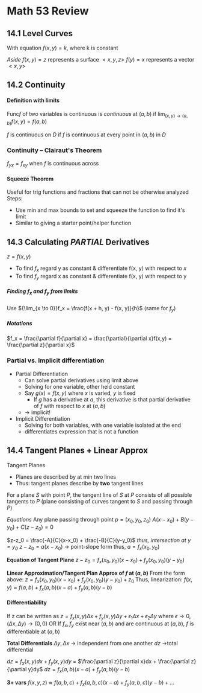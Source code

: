 # Math 53 Review
## 14.1 Level Curves
With equation $f(x, y) = k$, where k is constant

*Aside*
$f(x,y) = z$ represents a surface $<x, y, z>$
$f(y) = x$ represents a vector $<x, y>$
## 14.2 Continuity

#### Definition with limits
Func$f$ of two variables is continuous is *continuous* at $(a, b)$ if 
$\lim_{(x, y) \to (a, b)} f(x, y) = f(a, b)$

$f$ is continuous on $D$ if $f$ is continuous at every point in $(a, b)$ in $D$

### Continuity – Clairaut's Theorem
$f_{yx} = f_{xy}$ when $f$ is continuous across

#### Squeeze Theorem
Useful for trig functions and fractions that can not be otherwise analyzed
Steps:
- Use min and max bounds to set and squeeze the function to find it's limit
- Similar to giving a starter point/helper function

## 14.3 Calculating *PARTIAL* Derivatives
$z = f(x, y)$
- To find $f_x$ regard y as constant & differentiate f(x, y) with respect to $x$
- To find $f_y$ regard x as constant & differentiate f(x, y) with respect to y
##### Finding $f_x$ and $f_y$ from limits
Use ${\lim_{x \to 0}}f_x = \frac{f(x + h, y) - f(x, y)}{h}$ 
(same for $f_y$)

##### Notations
$f_x = \frac{\partial f}{\partial x} = \frac{\partial}{\partial x}f(x,y) = \frac{\partial z}{\partial x}$

### Partial vs. Implicit differentiation
- Partial Differentiation
	- Can solve partial derivatives using limit above
	- Solving for one variable, other held constant
	- Say $g(x)= f(x, y)$ where $x$ is varied, $y$ is fixed
		- If $g$ has a derivative at $a$, this derivative is that partial derivative of $f$ with respect to $x$ at $(a, b)$
	- &#8594;  implicit!
- Implicit Differentiation
	- Solving for both variables, with one variable isolated at the end
	- differentiates expression that is not a function 


## 14.4 Tangent Planes + Linear Approx

Tangent Planes
- Planes are described by at min two lines
- Thus: tangent planes describe by **two** tangent lines

For a plane $S$ with point $P$, the tangent line of $S$ at $P$ consists of all possible tangents to $P$ (plane consisting of curves tangent to $S$ and passing through $P$)

*Equations*
Any plane passing through point $p = (x_0, y_0, z_0)$
$A(x-x_0) + B(y-y_0) + C(z-z_0) = 0$

$z-z_0 = \frac{-A}{C}(x-x_0) + \frac{-B}{C}(y-y_0)$
*thus, intersection at $y=y_0$*
$z-z_0 = a(x-x_0)$  &#8594; point-slope form
thus, $a = f_x(x_0, y_0)$

**Equation of Tangent Plane**
$z-z_0 = f_x(x_0, y_0)(x-x_0) + f_y(x_0, y_0)(y-y_0)$

**Linear Approximation/Tangent Plan Approx of $f$ at $(a,b)$**
From the form above:
$z = f_x(x_0, y_0)(x-x_0) + f_y(x_0, y_0)(y-y_0) + z_0$
Thus, linearization:
$f(x, y) \approx f(a,b) + f_x(a,b)(x-a) + f_y(a,b)(y-b)$

#### Differentiability 
If z can be written as 
$z = f_x(x, y) \Delta x+f_y(x,y)\Delta y + \epsilon_1 \Delta x+ \epsilon_2 \Delta y$ 
where $\epsilon \to 0, (\Delta x, \Delta y) \to (0, 0)$
OR
If $f_x, f_y$ exist near $(a, b)$ and are continuous at $(a,b)$, $f$ is differentiable at $(a, b)$


**Total Differentials**
$\Delta y, \Delta x$ &#8594; independent from one another
$dz$ &#8594;total differential

$dz = f_x(x, y)dx + f_y(x,y)dy$ = $\frac{\partial z}{\partial x}dx + \frac{\partial z}{\partial y}dy$
$dz = f_x(a,b)(x-a)+f_y(a,b)(y-b)$


**3+ vars**
$f(x, y, z) \approx f(a, b, c)+ f_x(a, b,c)(x-a) + f_y(a,b,c)(y-b)+...$
<!--stackedit_data:
eyJoaXN0b3J5IjpbLTE4NDg5MTMwMTUsLTEzMzk1MDc0LDEyNz
ExNTQxNjMsLTIwMTM3ODYzOTUsLTE5NTAyMDUzNTMsNDQ4Mzcy
MTI4LC01MzUyNTcyNzYsLTczNTU3Mjc4MSwtMTU3NjA2MTg1NS
wxMjgxNTExNDc4XX0=
-->